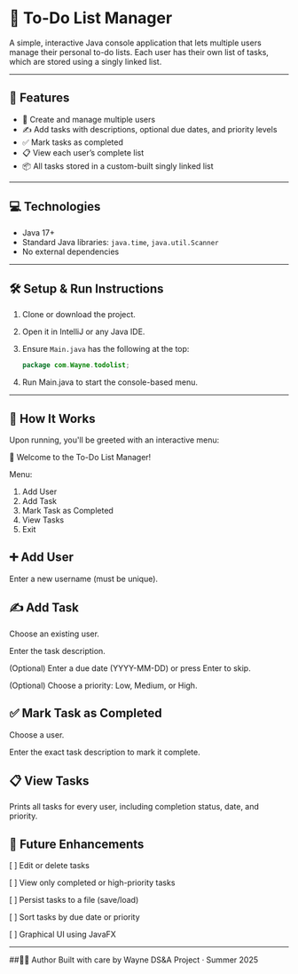 # 📝 To-Do List Manager

A simple, interactive Java console application that lets multiple users manage their personal to-do lists. Each user has their own list of tasks, which are stored using a singly linked list.

---

## 📌 Features

- 🧑 Create and manage multiple users
- ✍️ Add tasks with descriptions, optional due dates, and priority levels
- ✅ Mark tasks as completed
- 📋 View each user’s complete list
- 📦 All tasks stored in a custom-built singly linked list

---

## 💻 Technologies

- Java 17+
- Standard Java libraries: `java.time`, `java.util.Scanner`
- No external dependencies

---

## 🛠 Setup & Run Instructions

1. Clone or download the project.
2. Open it in IntelliJ or any Java IDE.
3. Ensure `Main.java` has the following at the top:

   ```java
   package com.Wayne.todolist;
4. Run Main.java to start the console-based menu.

---
## 📖 How It Works
Upon running, you'll be greeted with an interactive menu:

📝 Welcome to the To-Do List Manager!

Menu:
1. Add User
2. Add Task
3. Mark Task as Completed
4. View Tasks
5. Exit


## ➕ Add User
Enter a new username (must be unique).

## ✍️ Add Task
Choose an existing user.

Enter the task description.

(Optional) Enter a due date (YYYY-MM-DD) or press Enter to skip.

(Optional) Choose a priority: Low, Medium, or High.

## ✅ Mark Task as Completed
Choose a user.

Enter the exact task description to mark it complete.

## 📋 View Tasks
Prints all tasks for every user, including completion status, date, and priority.


## 🚀 Future Enhancements
[ ] Edit or delete tasks

[ ] View only completed or high-priority tasks

[ ] Persist tasks to a file (save/load)

[ ] Sort tasks by due date or priority

[ ] Graphical UI using JavaFX

---

##👨‍💻 Author
Built with care by Wayne DS&A Project · Summer 2025

